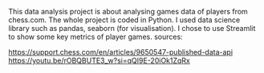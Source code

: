 This data analysis project is about analysing games data of players from chess.com. The whole project is coded in Python. I used data science library such as pandas, seaborn (for visualisation). I chose to use Streamlit to show some key metrics of player games. 
sources: 

https://support.chess.com/en/articles/9650547-published-data-api 
https://youtu.be/rOBQBUTE3_w?si=qQI9E-20iOk1ZqRx 
